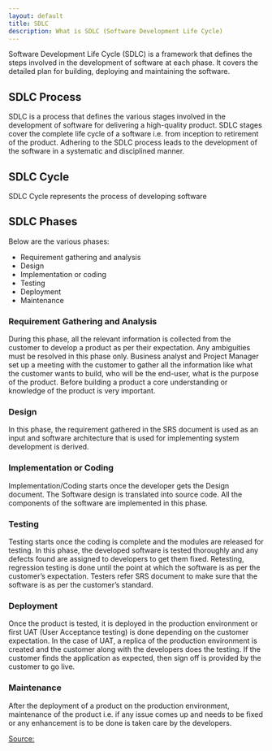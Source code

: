 ```yaml
---
layout: default
title: SDLC
description: What is SDLC (Software Development Life Cycle)
---
```


Software Development Life Cycle (SDLC) is a framework that defines the steps involved in the development of software at each phase. It covers the detailed plan for building, deploying and maintaining the software.

## SDLC Process
SDLC is a process that defines the various stages involved in the development of software for delivering a high-quality product. SDLC stages cover the complete life cycle of a software i.e. from inception to retirement of the product. Adhering to the SDLC process leads to the development of the software in a systematic and disciplined manner.

## SDLC Cycle
SDLC Cycle represents the process of developing software

## SDLC Phases
Below are the various phases:
* Requirement gathering and analysis
* Design
* Implementation or coding
* Testing
* Deployment
* Maintenance



### Requirement Gathering and Analysis
During this phase, all the relevant information is collected from the customer to develop a product as per their expectation. Any ambiguities must be resolved in this phase only.
Business analyst and Project Manager set up a meeting with the customer to gather all the information like what the customer wants to build, who will be the end-user, what is the purpose of the product. Before building a product a core understanding or knowledge of the product is very important.

### Design
In this phase, the requirement gathered in the SRS document is used as an input and software architecture that is used for implementing system development is derived.

### Implementation or Coding
Implementation/Coding starts once the developer gets the Design document. The Software design is translated into source code. All the components of the software are implemented in this phase.

### Testing
Testing starts once the coding is complete and the modules are released for testing. In this phase, the developed software is tested thoroughly and any defects found are assigned to developers to get them fixed.
Retesting, regression testing is done until the point at which the software is as per the customer’s expectation. Testers refer SRS document to make sure that the software is as per the customer’s standard.

### Deployment
Once the product is tested, it is deployed in the production environment or first UAT (User Acceptance testing) is done depending on the customer expectation.
In the case of UAT, a replica of the production environment is created and the customer along with the developers does the testing. If the customer finds the application as expected, then sign off is provided by the customer to go live.

### Maintenance
After the deployment of a product on the production environment, maintenance of the product i.e. if any issue comes up and needs to be fixed or any enhancement is to be done is taken care by the developers.






[Source:](https://www.numpyninja.com/post/sdlc-software-development-life-cycle-phases-process-what-is-sdlc)


